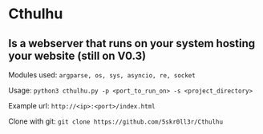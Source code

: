 # Cthulhu
## Is a webserver that runs on your system hosting your website (still on V0.3)

Modules used: `argparse, os, sys, asyncio, re, socket`

Usage: `python3 cthulhu.py -p <port_to_run_on> -s <project_directory>`

Example url: `http://<ip>:<port>/index.html`

Clone with git: `git clone https://github.com/5skr0ll3r/Cthulhu`
